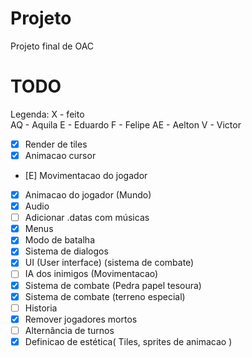 # Projeto
Projeto final de OAC


# TODO
Legenda: 
X  - feito  
AQ - Aquila
E  - Eduardo
F  - Felipe
AE - Aelton
V  - Victor

- [X] Render de tiles
- [X] Animacao cursor
- [E] Movimentacao do jogador 
- [X] Animacao do jogador (Mundo)
- [X] Audio
- [ ] Adicionar .datas com músicas
- [X] Menus
- [X] Modo de batalha
- [X] Sistema de dialogos
- [X] UI (User interface) (sistema de combate)
- [ ] IA dos inimigos (Movimentacao)
- [X] Sistema de combate (Pedra papel tesoura)
- [X] Sistema de combate (terreno especial)
- [ ] Historia
- [X] Remover jogadores mortos
- [ ] Alternância de turnos
- [X] Definicao de estética( Tiles, sprites de animacao )
